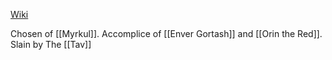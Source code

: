 [Wiki](https://bg3.wiki/wiki/Ketheric_Thorm)

Chosen of [[Myrkul]]. Accomplice of [[Enver Gortash]] and [[Orin the Red]]. Slain by The [[Tav]]